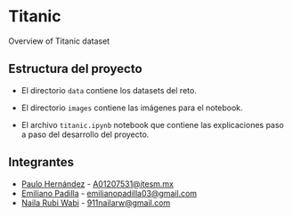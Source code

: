 # Titanic
Overview of Titanic dataset 

## Estructura del proyecto

-   El directorio `data` contiene los datasets del reto.

-   El directorio `images` contiene las imágenes para el notebook.

-   El archivo `titanic.ipynb` notebook que contiene las explicaciones paso a paso del desarrollo del proyecto.

## Integrantes

-   [Paulo Hernández](https://github.com/PauloHJ) - [A01207531\@itesm.mx](mailto:A01207531@itesm.mx)
-   [Emiliano Padilla](https://github.com/ephetpv) - [emilianopadilla03\@gmail.com](mailto:emilianopadilla03@gmail.com)
-   [Naila Rubi Wabi](https://github.com/wabinai) - [911nailarw\@gmail.com](mailto:911nailarw@gmail.com)
